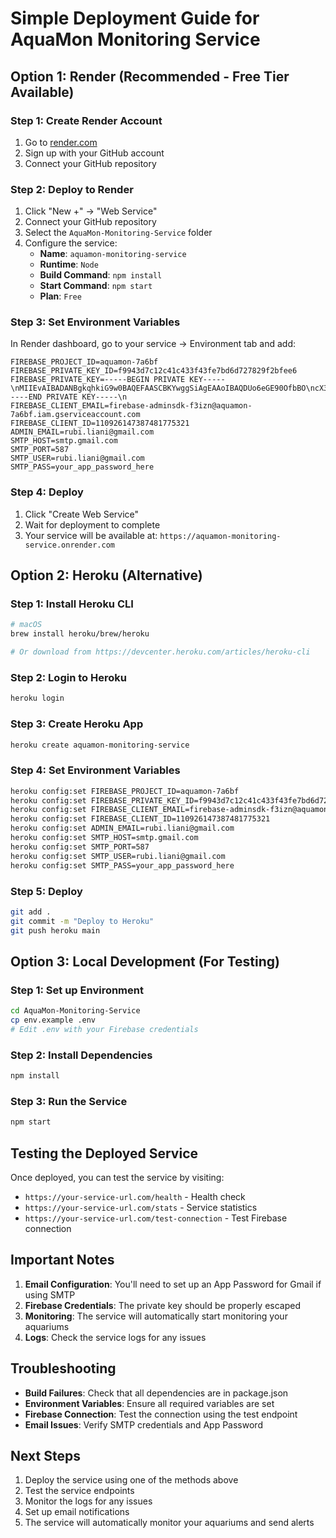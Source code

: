 # Simple Deployment Guide for AquaMon Monitoring Service

## Option 1: Render (Recommended - Free Tier Available)

### Step 1: Create Render Account
1. Go to [render.com](https://render.com)
2. Sign up with your GitHub account
3. Connect your GitHub repository

### Step 2: Deploy to Render
1. Click "New +" → "Web Service"
2. Connect your GitHub repository
3. Select the `AquaMon-Monitoring-Service` folder
4. Configure the service:
   - **Name**: `aquamon-monitoring-service`
   - **Runtime**: `Node`
   - **Build Command**: `npm install`
   - **Start Command**: `npm start`
   - **Plan**: `Free`

### Step 3: Set Environment Variables
In Render dashboard, go to your service → Environment tab and add:

```
FIREBASE_PROJECT_ID=aquamon-7a6bf
FIREBASE_PRIVATE_KEY_ID=f9943d7c12c41c433f43fe7bd6d727829f2bfee6
FIREBASE_PRIVATE_KEY=-----BEGIN PRIVATE KEY-----\nMIIEvAIBADANBgkqhkiG9w0BAQEFAASCBKYwggSiAgEAAoIBAQDUo6eGE90OfbBO\ncX3n/ffYiERjW8osYQtlkD31CXavpdt++m2s6RB/sRDZO9PYXXR/uI3eddMJKzhY\nzUDQMJPV3IBemBQm64I6FaEZsPaXrBaTMMmyBKqJ+CtRSUuA2r8OtICYQd9oU2yQ\nZW7GnC2oSkBqeE6ybUSfIDtOGru+jT/967yCDIGpB3jJjvw0u6FAhnq+8Zkimv1P\nuOR+PpsB0c8uFUJlllKVXUVNLdXv1LQdKOs2qMu7GioX0tjkLcGXwtR5OcTg57Df\n1xfuYYmzSDHTWY0Eq9fKGSjCes7rUD79l8gOczyAR/MN4sbMYQfqSJpYWbKaVtjr\nohL+v5rPAgMBAAECggEASBEVMGRgCc7AZ72gOfXBv8HjR7duzF6xkaDy1q736izw\nuNbgP/eXj2dv+egEcvKtjrH6ZxiQxy0+Qh6CZmzoVdWPLkAlqFEuSEhXWtE2qg35\ncrZYzXw2Xl9dMwX/0HKSyUWUxcWhlYacp02xXx/Ee6J6tXsD1QYieTnfz6dQ1RIF\nB5MLEJS04AsrnHLFgmtfrohtzMAEIwEPFjNMvhda31WcBMICLZxuze0LsdG1fNlH\noNPeC/ABJvw4hVWicLf2c6PPF7Tr+/bKgXPrglX7tPKzBIM3rQm3HCfzq6+aMhdQ\nfmXHMnq/NbWjfOVswhxwgxwgPn2sspNyh0rdzI8WsQKBgQDyac+53EbbzUOs1CZ2\nu+DLKCkyMH4DqwblUMcN5W32bKWEhPFvdlBUACvF7sga9gawjiuojqq8p4SJA4gU\ndfRQoGdr7qlGGg2PGncnMAZSUG8YYCsbFtdMsy3o7EAcgjdjHsgrIySbkyQtKs2A\nd/Y3sOeCcliJ0Q0bp2P5XzRoMQKBgQDgjqPDNxbG3WI2uWtJuiYCt6te+65tzTkB\nlNjxl09PKiKlfUpml893cQK1R/bIIyfGddcv6AiajxgHgxXihoby3qG5Hz53Mbsv\nppXIUguBTOMdktnYYe8qaKnMNfgOt24y66Q9vm7aFn1Lpv1l0qv1zvTXWSPa139U\n/H3NAgZy/wKBgEciE4mHgOd42TX63vqScQlMVKJcpm2vHwvlYzPJsjXQddVoKWy6\nvCGaFz4yrldzAE2IunjwvFs1kOefuKvAXRvXpeF/G/7tIDNw4awHJKO85Iyzk5KU\nZkMkhQFHahyzfUtBuh0mZ9SbHc9/MuRSz1ZSO+0EXsS6Km2F9gk0Da3RAoGAZfzC\nqdXqVVWU1q/t52VRACj0/0Wlmh78BhjZUxhan+TOKYU29lN6mY/NIBJYJdu5o+w/\nWHW0+qWEz1yc4u4gekvc/ZwQHciLcH/jRUDmEsqd1/+rSxhnrEYu4B2e1OhAd4YI\naTaFWC2gqGxmaAl/qjtdfjTxEOKQ5UNry2FhFncCgYBuh+U+FgVFjnB0ZXw6P62G\ndWVhwEimpLBU+gegVD/G+KRmBI10yOGTxaAIxRpsfSdgQG2hFBMFye+jADW9QQz/\n0S4r0ScW4BzX7nQ7RPaI1lB6OJ4omsKFKEfoanILYlINBOH1YqlLifq48RoxKShe\ncJb/4Zbv/ulwZ4N7FvfSuA==\n-----END PRIVATE KEY-----\n
FIREBASE_CLIENT_EMAIL=firebase-adminsdk-f3izn@aquamon-7a6bf.iam.gserviceaccount.com
FIREBASE_CLIENT_ID=110926147387481775321
ADMIN_EMAIL=rubi.liani@gmail.com
SMTP_HOST=smtp.gmail.com
SMTP_PORT=587
SMTP_USER=rubi.liani@gmail.com
SMTP_PASS=your_app_password_here
```

### Step 4: Deploy
1. Click "Create Web Service"
2. Wait for deployment to complete
3. Your service will be available at: `https://aquamon-monitoring-service.onrender.com`

## Option 2: Heroku (Alternative)

### Step 1: Install Heroku CLI
```bash
# macOS
brew install heroku/brew/heroku

# Or download from https://devcenter.heroku.com/articles/heroku-cli
```

### Step 2: Login to Heroku
```bash
heroku login
```

### Step 3: Create Heroku App
```bash
heroku create aquamon-monitoring-service
```

### Step 4: Set Environment Variables
```bash
heroku config:set FIREBASE_PROJECT_ID=aquamon-7a6bf
heroku config:set FIREBASE_PRIVATE_KEY_ID=f9943d7c12c41c433f43fe7bd6d727829f2bfee6
heroku config:set FIREBASE_CLIENT_EMAIL=firebase-adminsdk-f3izn@aquamon-7a6bf.iam.gserviceaccount.com
heroku config:set FIREBASE_CLIENT_ID=110926147387481775321
heroku config:set ADMIN_EMAIL=rubi.liani@gmail.com
heroku config:set SMTP_HOST=smtp.gmail.com
heroku config:set SMTP_PORT=587
heroku config:set SMTP_USER=rubi.liani@gmail.com
heroku config:set SMTP_PASS=your_app_password_here
```

### Step 5: Deploy
```bash
git add .
git commit -m "Deploy to Heroku"
git push heroku main
```

## Option 3: Local Development (For Testing)

### Step 1: Set up Environment
```bash
cd AquaMon-Monitoring-Service
cp env.example .env
# Edit .env with your Firebase credentials
```

### Step 2: Install Dependencies
```bash
npm install
```

### Step 3: Run the Service
```bash
npm start
```

## Testing the Deployed Service

Once deployed, you can test the service by visiting:
- `https://your-service-url.com/health` - Health check
- `https://your-service-url.com/stats` - Service statistics
- `https://your-service-url.com/test-connection` - Test Firebase connection

## Important Notes

1. **Email Configuration**: You'll need to set up an App Password for Gmail if using SMTP
2. **Firebase Credentials**: The private key should be properly escaped
3. **Monitoring**: The service will automatically start monitoring your aquariums
4. **Logs**: Check the service logs for any issues

## Troubleshooting

- **Build Failures**: Check that all dependencies are in package.json
- **Environment Variables**: Ensure all required variables are set
- **Firebase Connection**: Test the connection using the test endpoint
- **Email Issues**: Verify SMTP credentials and App Password

## Next Steps

1. Deploy the service using one of the methods above
2. Test the service endpoints
3. Monitor the logs for any issues
4. Set up email notifications
5. The service will automatically monitor your aquariums and send alerts

